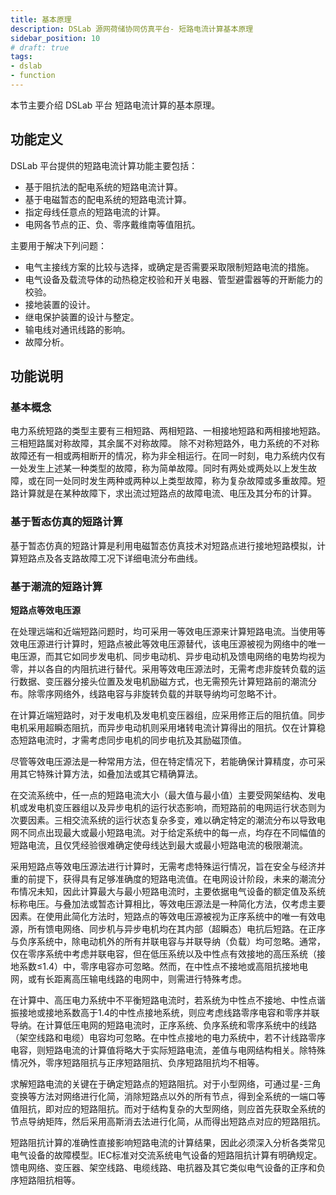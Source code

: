 ```yaml
---
title: 基本原理
description: DSLab 源网荷储协同仿真平台- 短路电流计算基本原理
sidebar_position: 10
# draft: true
tags:
- dslab
- function
---
```


本节主要介绍 DSLab 平台 短路电流计算的基本原理。

## 功能定义

DSLab 平台提供的短路电流计算功能主要包括：
- 基于阻抗法的配电系统的短路电流计算。 
- 基于电磁暂态的配电系统的短路电流计算。 
- 指定母线任意点的短路电流的计算。 
- 电网各节点的正、负、零序戴维南等值阻抗。

主要用于解决下列问题： 
- 电气主接线方案的比较与选择，或确定是否需要采取限制短路电流的措施。 
- 电气设备及载流导体的动热稳定校验和开关电器、管型避雷器等的开断能力的校验。 
- 接地装置的设计。 
- 继电保护装置的设计与整定。 
- 输电线对通讯线路的影响。 
- 故障分析。 


## 功能说明

### 基本概念

电力系统短路的类型主要有三相短路、两相短路、一相接地短路和两相接地短路。 三相短路属对称故障，其余属不对称故障。 除不对称短路外，电力系统的不对称故障还有一相或两相断开的情况，称为非全相运行。在同一时刻，电力系统内仅有一处发生上述某一种类型的故障，称为简单故障。同时有两处或两处以上发生故障，或在同一处同时发生两种或两种以上类型故障，称为复杂故障或多重故障。短路计算就是在某种故障下，求出流过短路点的故障电流、电压及其分布的计算。

### 基于暂态仿真的短路计算

基于暂态仿真的短路计算是利用电磁暂态仿真技术对短路点进行接地短路模拟，计算短路点及各支路故障工况下详细电流分布曲线。

### 基于潮流的短路计算

**短路点等效电压源**

在处理远端和近端短路问题时，均可采用一等效电压源来计算短路电流。当使用等效电压源进行计算时，短路点被此等效电压源替代，该电压源被视为网络中的唯一电压源，而其它如同步发电机、同步电动机、异步电动机及馈电网络的电势均视为零，并以各自的内阻抗进行替代。采用等效电压源法时，无需考虑非旋转负载的运行数据、变压器分接头位置及发电机励磁方式，也无需预先计算短路前的潮流分布。除零序网络外，线路电容与非旋转负载的并联导纳均可忽略不计。

在计算近端短路时，对于发电机及发电机变压器组，应采用修正后的阻抗值。同步电机采用超瞬态阻抗，而异步电动机则采用堵转电流计算得出的阻抗。仅在计算稳态短路电流时，才需考虑同步电机的同步电抗及其励磁顶值。

尽管等效电压源法是一种常用方法，但在特定情况下，若能确保计算精度，亦可采用其它特殊计算方法，如叠加法或其它精确算法。

在交流系统中，任一点的短路电流大小（最大值与最小值）主要受网架结构、发电机或发电机变压器组以及异步电机的运行状态影响，而短路前的电网运行状态则为次要因素。三相交流系统的运行状态复杂多变，难以确定特定的潮流分布以导致电网不同点出现最大或最小短路电流。对于给定系统中的每一点，均存在不同幅值的短路电流，且仅凭经验很难确定使母线达到最大或最小短路电流的极限潮流。

采用短路点等效电压源法进行计算时，无需考虑特殊运行情况，旨在安全与经济并重的前提下，获得具有足够准确度的短路电流值。在电网设计阶段，未来的潮流分布情况未知，因此计算最大与最小短路电流时，主要依据电气设备的额定值及系统标称电压。与叠加法或暂态计算相比，等效电压源法是一种简化方法，仅考虑主要因素。在使用此简化方法时，短路点的等效电压源被视为正序系统中的唯一有效电源，所有馈电网络、同步机与异步电机均在其内部（超瞬态）电抗后短路。在正序与负序系统中，除电动机外的所有并联电容与并联导纳（负载）均可忽略。通常，仅在零序系统中考虑并联电容，但在低压系统以及中性点有效接地的高压系统（接地系数≤1.4）中，零序电容亦可忽略。然而，在中性点不接地或高阻抗接地电网，或有长距离高压输电线路的电网中，则需进行特殊考虑。
<!-- 
**3.1.2 对称分量法的运用**

在计算三相交流系统中由平衡或不平衡短路引起的短路电流时，采用对称分量法可极大简化计算过程。使用对称分量法时，假定电气设备具有平衡结构，从而系统阻抗平衡。对于不换位线路，短路电流的计算结果具有可接受的精度。

运用对称分量法，可将不平衡短路系统分解为三个独立的对称分量系统，网络中各支路的电流可由 $I_{(1)}$、$I_{(2)}$ 和 $I_{(0)}$ 三个对称序分量电流叠加得出。以线路导体 A 相为参考，各相电流 $I_{La}$、$I_{Lb}$ 和 $I_{Lc}$ 的计算公式如下：

$$
I_{La} = I_{(1)} + I_{(2)} + I_{(0)}
$$
$$
I_{Lb} = a^2 * I_{(1)} + a * I_{(2)} + I_{(0)}
$$
$$
I_{Lc} = a * I_{(1)} + a^2 * I_{(2)} + I_{(0)}
$$

其中，$a = 1/2 + j \sqrt{3}/2$，$a^2 = 1/2 - j\sqrt{3}/2$。

对称分量法可有效计算两相间短路、两相接地短路、单相接地短路等不对称故障。在使用此方法时，需区分短路点F的短路阻抗与电气设备的短路阻抗，并考虑序网阻抗。计算短路点F的正序或负序阻抗时，在短路点F施加正序电压或负序电压，电网内所有同步电机和异步电动机均用自身的相应序阻抗替代。旋转设备的正序和负序阻抗可能不相等。在计算远端短路时，需在短路线和共用回线（如接地系统、中性线、地线、电缆外壳和电缆铠装）之间施加一交流电压，然后计算相应的序阻抗。 -->

在计算中、高压电力系统中不平衡短路电流时，若系统为中性点不接地、中性点谐振接地或接地系数高于1.4的中性点接地系统，则应考虑线路零序电容和零序并联导纳。在计算低压电网的短路电流时，正序系统、负序系统和零序系统中的线路（架空线路和电缆）电容均可忽略。在中性点接地的电力系统中，若不计线路零序电容，则短路电流的计算值将略大于实际短路电流，差值与电网结构相关。除特殊情况外，零序短路阻抗与正序短路阻抗、负序短路阻抗均不相等。

求解短路电流的关键在于确定短路点的短路阻抗。对于小型网络，可通过星-三角变换等方法对网络进行化简，消除短路点以外的所有节点，得到全系统的一端口等值阻抗，即对应的短路阻抗。而对于结构复杂的大型网络，则应首先获取全系统的节点导纳矩阵，然后采用高斯消去法进行化简，从而得出短路点对应的短路阻抗。

短路阻抗计算的准确性直接影响短路电流的计算结果，因此必须深入分析各类常见电气设备的故障模型。IEC标准对交流系统电气设备的短路阻抗计算有明确规定。馈电网络、变压器、架空线路、电缆线路、电抗器及其它类似电气设备的正序和负序短路阻抗相等。
